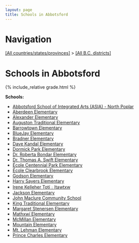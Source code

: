 ```yaml
---
layout: page
title: Schools in Abbotsford
---
```

# Navigation

[[All countries/states/provinces]](../..) > [[All B.C. districts]](..)

# Schools in Abbotsford

{% include_relative grade.html %}

**Schools:**

- [Abbotsford School of Integrated Arts (ASIA) - North Poplar](Abbotsford_School_of_Integrated_Arts_(ASIA)_-_North_Poplar.md)
- [Aberdeen Elementary](Aberdeen_Elementary.md)
- [Alexander Elementary](Alexander_Elementary.md)
- [Auguston Traditional Elementary](Auguston_Traditional_Elementary.md)
- [Barrowtown Elementary](Barrowtown_Elementary.md)
- [BlueJay Elementary](BlueJay_Elementary.md)
- [Bradner Elementary](Bradner_Elementary.md)
- [Dave Kandal Elementary](Dave_Kandal_Elementary.md)
- [Dormick Park Elementary](Dormick_Park_Elementary.md)
- [Dr. Roberta Bondar Elementary](Dr._Roberta_Bondar_Elementary.md)
- [Dr. Thomas A. Swift Elementary](Dr._Thomas_A._Swift_Elementary.md)
- [École Centennial Park Elementary](École_Centennial_Park_Elementary.md)
- [École Clearbrook Elementary](École_Clearbrook_Elementary.md)
- [Godson Elementary](Godson_Elementary.md)
- [Harry Sayers Elementary](Harry_Sayers_Elementary.md)
- [Irene Kelleher Totí﹕ltawtxw](Irene_Kelleher_Totí﹕ltawtxw.md)
- [Jackson Elementary](Jackson_Elementary.md)
- [John Maclure Community School](John_Maclure_Community_School.md)
- [King Traditional Elementary](King_Traditional_Elementary.md)
- [Margaret Stenersen Elementary](Margaret_Stenersen_Elementary.md)
- [Mathxwí Elementary](Mathxwí_Elementary.md)
- [McMillan Elementary](McMillan_Elementary.md)
- [Mountain Elementary](Mountain_Elementary.md)
- [Mt. Lehman Elementary](Mt._Lehman_Elementary.md)
- [Prince Charles Elementary](Prince_Charles_Elementary.md)
